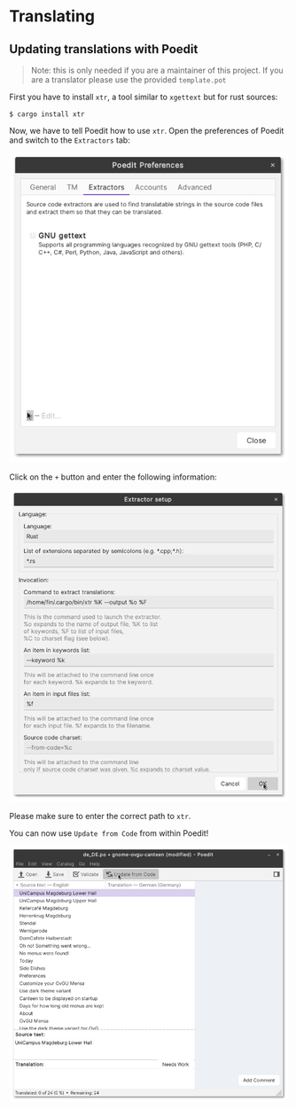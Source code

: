 # Translating

## Updating translations with Poedit

> Note: this is only needed if you are a maintainer of this project. If you are a translator please use the provided `template.pot`

First you have to install `xtr`, a tool similar to `xgettext` but for rust sources:

```
$ cargo install xtr
```

Now, we have to tell Poedit how to use `xtr`. Open the preferences of Poedit and switch to the `Extractors` tab:

![](../img/poedit-setup1.png)

Click on the `+` button and enter the following information:

![](../img/poedit-setup2.png)

Please make sure to enter the correct path to `xtr`.

You can now use `Update from Code` from within Poedit!

![](../img/poedit-setup3.png)
